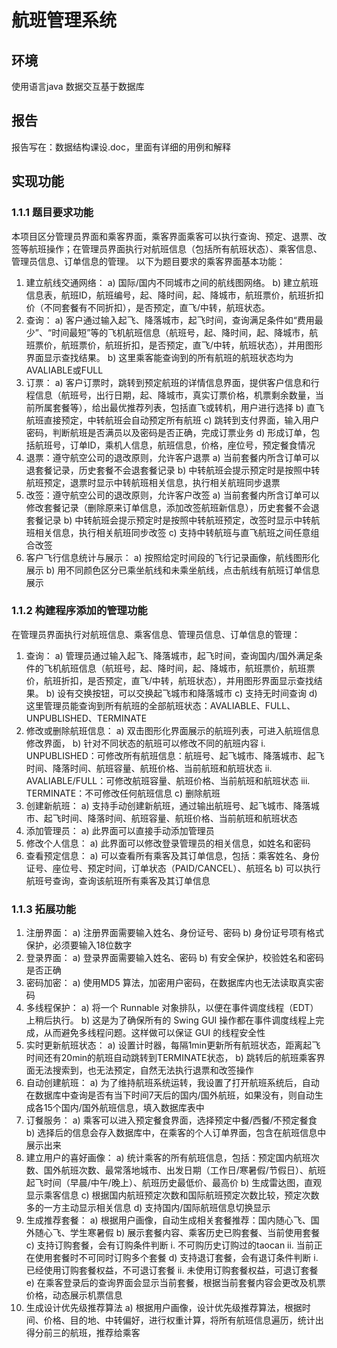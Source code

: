 # 航班管理系统
## 环境
使用语言java
数据交互基于数据库
## 报告
报告写在：数据结构课设.doc，里面有详细的用例和解释
## 实现功能
###	1.1.1 题目要求功能
本项目区分管理员界面和乘客界面，乘客界面乘客可以执行查询、预定、退票、改签等航班操作；在管理员界面执行对航班信息（包括所有航班状态）、乘客信息、管理员信息、订单信息的管理。
以下为题目要求的乘客界面基本功能：
1.	建立航线交通网络：
a)	国际/国内不同城市之间的航线图网络。
b)	建立航班信息表，航班ID，航班编号，起、降时间，起、降城市，航班票价，航班折扣价（不同套餐有不同折扣），是否预定，直飞/中转，航班状态。
2.	查询：
a)	客户通过输入起飞、降落城市，起飞时间，查询满足条件如“费用最少”、“时间最短”等的飞机航班信息（航班号，起、降时间，起、降城市，航班票价，航班票价，航班折扣，是否预定，直飞/中转，航班状态），并用图形界面显示查找结果。
b)	这里乘客能查询到的所有航班的航班状态均为AVALIABLE或FULL
3.	订票：
a)	客户订票时，跳转到预定航班的详情信息界面，提供客户信息和行程信息（航班号，出行日期，起、降城市，真实订票价格，机票剩余数量，当前所属套餐等），给出最优推荐列表，包括直飞或转机，用户进行选择
b)	直飞航班直接预定，中转航班会自动预定所有航班
c)	跳转到支付界面，输入用户密码，判断航班是否满员以及密码是否正确，完成订票业务
d)	形成订单，包括航班号，订单ID，乘机人信息，航班信息，价格，座位号，预定餐食情况
4.	退票：遵守航空公司的退改原则，允许客户退票
a)	当前套餐内所含订单可以退套餐记录，历史套餐不会退套餐记录
b)	中转航班会提示预定时是按照中转航班预定，退票时显示中转航班相关信息，执行相关航班同步退票
5.	改签：遵守航空公司的退改原则，允许客户改签
a)	当前套餐内所含订单可以修改套餐记录（删除原来订单信息，添加改签航班新信息），历史套餐不会退套餐记录
b)	中转航班会提示预定时是按照中转航班预定，改签时显示中转航班相关信息，执行相关航班同步改签
c)	支持中转航班与直飞航班之间任意组合改签
6.	客户飞行信息统计与展示：
a)	按照给定时间段的飞行记录画像，航线图形化展示
b)	用不同颜色区分已乘坐航线和未乘坐航线，点击航线有航班订单信息展示
###	1.1.2 构建程序添加的管理功能
在管理员界面执行对航班信息、乘客信息、管理员信息、订单信息的管理：
1.	查询：
a)	管理员通过输入起飞、降落城市，起飞时间，查询国内/国外满足条件的飞机航班信息（航班号，起、降时间，起、降城市，航班票价，航班票价，航班折扣，是否预定，直飞/中转，航班状态），并用图形界面显示查找结果。
b)	设有交换按钮，可以交换起飞城市和降落城市
c)	支持无时间查询
d)	这里管理员能查询到所有航班的全部航班状态：AVALIABLE、FULL、UNPUBLISHED、TERMINATE
2.	修改或删除航班信息：
a)	双击图形化界面展示的航班列表，可进入航班信息修改界面，
b)	针对不同状态的航班可以修改不同的航班内容
i.	UNPUBLISHED：可修改所有航班信息：航班号、起飞城市、降落城市、起飞时间、降落时间、航班容量、航班价格、当前航班和航班状态
ii.	AVALIABLE/FULL：可修改航班容量、航班价格、当前航班和航班状态 
iii.	TERMINATE：不可修改任何航班信息
c)	删除航班
3.	创建新航班：
a)	支持手动创建新航班，通过输出航班号、起飞城市、降落城市、起飞时间、降落时间、航班容量、航班价格、当前航班和航班状态
4.	添加管理员：
a)	此界面可以直接手动添加管理员
5.	修改个人信息：
a)	此界面可以修改登录管理员的相关信息，如姓名和密码
6.	查看预定信息：
a)	可以查看所有乘客及其订单信息，包括：乘客姓名、身份证号、座位号、预定时间，订单状态（PAID/CANCEL）、航班名
b)	可以执行航班号查询，查询该航班所有乘客及其订单信息
###	1.1.3 拓展功能
1.	注册界面：
a)	注册界面需要输入姓名、身份证号、密码
b)	身份证号项有格式保护，必须要输入18位数字
2.	登录界面：
a)	登录界面需要输入姓名、密码
b)	有安全保护，校验姓名和密码是否正确
3.	密码加密：
a)	使用MD5 算法，加密用户密码，在数据库内也无法读取真实密码
4.	多线程保护：
a)	将一个 Runnable 对象排队，以便在事件调度线程（EDT）上稍后执行。
b)	这是为了确保所有的 Swing GUI 操作都在事件调度线程上完成，从而避免多线程问题。这样做可以保证 GUI 的线程安全性
5.	实时更新航班状态：
a)	设置计时器，每隔1min更新所有航班状态，距离起飞时间还有20min的航班自动跳转到TERMINATE状态，
b)	跳转后的航班乘客界面无法搜索到，也无法预定，自然无法执行退票和改签操作
6.	自动创建航班：
a)	为了维持航班系统运转，我设置了打开航班系统后，自动在数据库中查询是否有当下时间7天后的国内/国外航班，如果没有，则自动生成各15个国内/国外航班信息，填入数据库表中
7.	订餐服务：
a)	乘客可以进入预定餐食界面，选择预定中餐/西餐/不预定餐食
b)	选择后的信息会存入数据库中，在乘客的个人订单界面，包含在航班信息中展示出来
8.	建立用户的喜好画像：
a)	统计乘客的所有航班信息，包括：预定国内航班次数、国外航班次数、最常落地城市、出发日期（工作日/寒暑假/节假日）、航班起飞时间（早晨/中午/晚上）、航班历史最低价、最高价
b)	生成雷达图，直观显示乘客信息
c)	根据国内航班预定次数和国际航班预定次数比较，预定次数多的一方主动显示相关信息
d)	支持国内/国际航班信息切换显示
9.	生成推荐套餐：
a)	根据用户画像，自动生成相关套餐推荐：国内随心飞、国外随心飞、学生寒暑假
b)	展示套餐内容、乘客历史已购套餐、当前使用套餐
c)	支持订购套餐，会有订购条件判断
i.	不可购历史订购过的taocan
ii.	当前正在使用套餐时不可同时订购多个套餐
d)	支持退订套餐，会有退订条件判断
i.	已经使用订购套餐权益，不可退订套餐
ii.	未使用订购套餐权益，可退订套餐
e)	在乘客登录后的查询界面会显示当前套餐，根据当前套餐内容会更改及机票价格，动态展示机票信息
10.	生成设计优先级推荐算法
a)	根据用户画像，设计优先级推荐算法，根据时间、价格、目的地、中转偏好，进行权重计算，将所有航班信息遍历，统计出得分前三的航班，推荐给乘客
